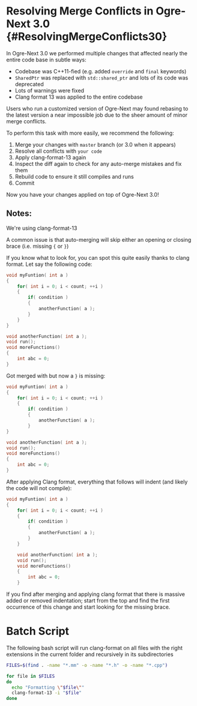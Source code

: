 # Resolving Merge Conflicts in Ogre-Next 3.0 {#ResolvingMergeConflicts30}

In Ogre-Next 3.0 we performed multiple changes that affected nearly the entire code base in subtle ways:

 - Codebase was C++11-fied (e.g. added `override` and `final` keywords)
 - `SharedPtr` was replaced with `std::shared_ptr` and lots of its code was deprecated
 - Lots of warnings were fixed
 - Clang format 13 was applied to the entire codebase

Users who run a customized version of Ogre-Next may found rebasing to the latest version a near impossible job due to the sheer amount of minor merge conflicts.

To perform this task with more easily, we recommend the following:

 1. Merge your changes with `master` branch (or 3.0 when it appears)
 2. Resolve all conflicts with `your code`
 3. Apply clang-format-13 again
 4. Inspect the diff again to check for any auto-merge mistakes and fix them
 5. Rebuild code to ensure it still compiles and runs
 6. Commit

Now you have your changes applied on top of Ogre-Next 3.0!

## Notes:

We're using clang-format-13

A common issue is that auto-merging will skip either an opening or closing brace (i.e. missing `{` or `}`)

If you know what to look for, you can spot this quite easily thanks to clang format. Let say the following code:

```cpp
void myFuntion( int a )
{
	for( int i = 0; i < count; ++i )
	{
		if( condition )
		{
			anotherFunction( a );
		}
	}
}

void anotherFunction( int a );
void run();
void moreFunctions()
{
	int abc = 0;
}
```

Got merged with but now a `}` is missing:

```cpp
void myFuntion( int a )
{
	for( int i = 0; i < count; ++i )
	{
		if( condition )
		{
			anotherFunction( a );
		}
}

void anotherFunction( int a );
void run();
void moreFunctions()
{
	int abc = 0;
}
```

After applying Clang format, everything that follows will indent (and likely the code will not compile):

```cpp
void myFuntion( int a )
{
	for( int i = 0; i < count; ++i )
	{
		if( condition )
		{
			anotherFunction( a );
		}
	}

	void anotherFunction( int a );
	void run();
	void moreFunctions()
	{
		int abc = 0;
	}
```

If you find after merging and applying clang format that there is massive added or removed indentation; start from the top and find the first occurrence of this change and start looking for the missing brace.


# Batch Script

The following bash script will run clang-format on all files with the right extensions in the current folder and recursively in its subdirectories

```bash
FILES=$(find . -name "*.mm" -o -name "*.h" -o -name "*.cpp")

for file in $FILES
do
  echo "Formatting \"$file\""
  clang-format-13 -i "$file"
done
```